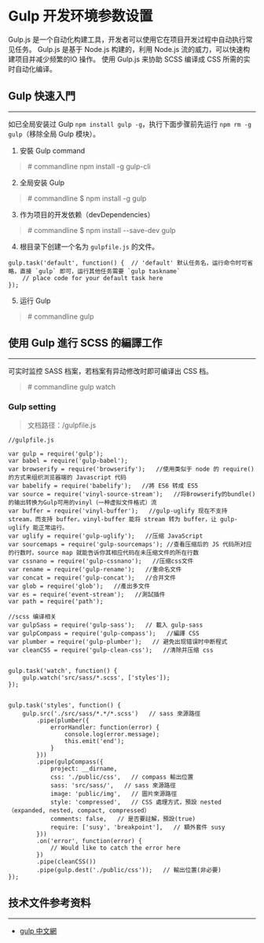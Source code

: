 # Gulp 开发环境参数设置

Gulp.js 是一个自动化构建工具，开发者可以使用它在项目开发过程中自动执行常见任务。
Gulp.js 是基于 Node.js 构建的，利用 Node.js 流的威力，可以快速构建项目并减少频繁的IO 操作。
使用 Gulp.js 来协助 SCSS 编译成 CSS 所需的实时自动化编译。

## Gulp 快速入門
---

如已全局安装过 Gulp `npm install gulp -g`，执行下面步骤前先运行  `npm rm -g gulp`（移除全局 Gulp 模块）。

1. 安裝 Gulp command
> \# commandline
> npm install -g gulp-cli
2. 全局安装 Gulp
> \# commandline
> $ npm install -g gulp
3. 作为项目的开发依赖（devDependencies）
> \# commandline
> $ npm install --save-dev gulp
4. 根目录下创建一个名为 `gulpfile.js` 的文件。
```
gulp.task('default', function() {  // 'default' 默认任务名，运行命令时可省略，直接 `gulp` 即可，运行其他任务需要 `gulp taskname`
    // place code for your default task here
});
```
5. 运行 Gulp
> \# commandline
> gulp

## 使用 Gulp 進行 SCSS 的編譯工作
---

可实时监控 SASS 档案，若档案有异动修改时即可编译出 CSS 档。
> \# commandline
> gulp watch

### Gulp setting

> 文档路径：/gulpfile.js

```
//gulpfile.js

var gulp = require('gulp');
var babel = require('gulp-babel');
var browserify = require('browserify');   //使用类似于 node 的 require() 的方式来组织浏览器端的 Javascript 代码
var babelify = require('babelify');   //將 ES6 转成 ES5
var source = require('vinyl-source-stream');   //将Browserify的bundle()的输出转换为Gulp可用的vinyl（一种虚拟文件格式）流
var buffer = require('vinyl-buffer');   //gulp-uglify 现在不支持 stream，而支持 buffer。vinyl-buffer 能将 stream 转为 buffer，让 gulp-uglify 能正常运行。
var uglify = require('gulp-uglify');   //压缩 JavaScript
var sourcemaps = require('gulp-sourcemaps'); //查看压缩后的 JS 代码所对应的行数时，source map 就能告诉你其相应代码在未压缩文件的所在行数
var cssnano = require('gulp-cssnano');   //压缩css文件
var rename = require('gulp-rename');   //重命名文件
var concat = require('gulp-concat');   //合并文件
var glob = require('glob');   //產出多文件
var es = require('event-stream');   //測試插件
var path = require('path');

//scss 编译相关
var gulpSass = require('gulp-sass');   // 載入 gulp-sass
var gulpCompass = require('gulp-compass');   //編譯 CSS
var plumber = require('gulp-plumber');   // 避免出现错误时中断程式
var cleanCSS = require('gulp-clean-css');   //清除并压缩 css


gulp.task('watch', function() {
    gulp.watch('src/sass/*.scss', ['styles']);
});


gulp.task('styles', function() {
    gulp.src('./src/sass/*.*/*.scss')   // sass 來源路徑
        .pipe(plumber({
            errorHandler: function(error) {
                console.log(error.message);
                this.emit('end');
            }
        }))
        .pipe(gulpCompass({
            project: __dirname,
            css: './public/css',   // compass 輸出位置
            sass: 'src/sass/',   // sass 來源路徑
            image: 'public/img',   // 圖片來源路徑
            style: 'compressed',   // CSS 處理方式，預設 nested（expanded, nested, compact, compressed）
            comments: false,   // 是否要註解，預設(true)
            require: ['susy', 'breakpoint'],   // 額外套件 susy
        }))
        .on('error', function(error) {
            // Would like to catch the error here 
        })
        .pipe(cleanCSS())
        .pipe(gulp.dest('./public/css'));   // 輸出位置(非必要)
});

```

## 技术文件参考资料
---

- [gulp 中文網](https://www.gulpjs.com.cn/docs/getting-started/)